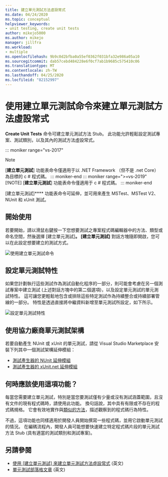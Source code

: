 ```yaml
---
title: 建立單元測試方法虛設常式
ms.date: 04/24/2020
ms.topic: conceptual
helpviewer_keywords:
- unit testing, create unit tests
author: mikejo5000
ms.author: mikejo
manager: jillfra
ms.workload:
- multiple
ms.openlocfilehash: 9b9c0d2bfba0a55ef0362f031bfa32e986a05a10
ms.sourcegitcommit: dab57cebd484228e6f0cf7ab1b9685c575410c06
ms.translationtype: MT
ms.contentlocale: zh-TW
ms.lasthandoff: 04/25/2020
ms.locfileid: "82152997"
---
```

# <a name="create-unit-test-method-stubs-with-the-create-unit-tests-command"></a>使用建立單元測試命令來建立單元測試方法虛設常式

**Create Unit Tests** 命令可建立單元測試方法 Stub。 此功能允許輕鬆設定測試專案、測試類別，以及其內的測試方法虛設常式。

::: moniker range="vs-2017"
> [!NOTE]
> [**建立單元測試**] 功能表命令僅適用于以 .NET Framework （但不是 .net Core）為目標的 c # 程式碼。
::: moniker-end
::: moniker range=">=vs-2019"
> [!NOTE]
> [**建立單元測試**] 功能表命令僅適用于 c # 程式碼。
::: moniker-end

[建立單元測試]**** 功能表命令可延伸，並可用來產生 MSTest、MSTest V2、NUnit 和 xUnit 測試。

## <a name="get-started"></a>開始使用

若要開始，請以滑鼠右鍵按一下您想要測試之專案程式碼編輯器中的方法、類型或命名空間，然後選擇 [建立單元測試]****。 [建立單元測試]**** 對話方塊隨即開啟，您可以在此設定想要建立的測試方式。

![使用建立單元測試命令](media/createunittestcommand.png)

## <a name="set-unit-test-traits"></a>設定單元測試特性

如果您計劃執行這些測試作為測試自動化程序的一部分，則可能會考慮在另一個測試專案中建立測試 (上述對話方塊中的第二個選項)，以及設定單元測試的單元測試特性。 這可讓您更輕鬆地包含或排除這些特定測試作為持續整合或持續部署管線的一部分。 特性是透過直接將中繼資料新增至單元測試所設定，如下所示。

![設定單元測試特性](media/createunittest.png)

## <a name="use-third-party-unit-test-frameworks"></a>使用協力廠商單元測試架構

若要自動產生 NUnit 或 xUnit 的單元測試，請從 Visual Studio Marketplace 安裝下列其中一個測試架構延伸模組：

* [測試產生器的 NUnit 延伸模組](https://marketplace.visualstudio.com/items?itemName=NUnitDevelopers.TestGeneratorNUnitextension)
* [測試產生器的 xUnit.net 延伸模組](https://marketplace.visualstudio.com/items?itemName=BradWilson.xUnitnetTestExtensions)

## <a name="when-should-i-use-this-feature"></a>何時應該使用這項功能？

每當您需要建立單元測試，特別是當您要測試僅有少量或沒有測試涵蓋範圍，且沒有文件的現有程式碼時，請使用此功能。 換句話說，其中具有有限或不存在的程式碼規格。 它會有效地實作與[類似的方法](https://devblogs.microsoft.com/devops/introducing-smart-unit-tests/)，描述觀察到的程式碼行為特性。

不過，這項功能也同樣適用於開發人員開始撰寫一些程式碼，並用它啟動單元測試的情況。 在編碼流程內，開發人員可能想要快速建立特定程式碼片段的單元測試方法 Stub (具有適當的測試類別和測試專案)。

## <a name="see-also"></a>另請參閱

- [使用 [建立單元測試] 來建立單元測試方法虛設常式](https://devblogs.microsoft.com/devops/creating-unit-test-method-stubs-with-create-unit-tests/) \(英文\)
- [單元測試部落格文章](https://devblogs.microsoft.com/devops/?s=unit+testing) \(英文\)
